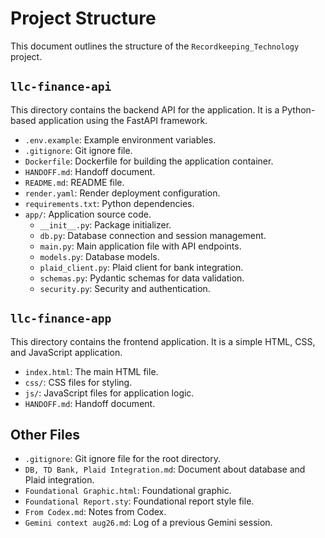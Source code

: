 # Project Structure

This document outlines the structure of the `Recordkeeping_Technology` project.

## `llc-finance-api`

This directory contains the backend API for the application. It is a Python-based application using the FastAPI framework.

- `.env.example`: Example environment variables.
- `.gitignore`: Git ignore file.
- `Dockerfile`: Dockerfile for building the application container.
- `HANDOFF.md`: Handoff document.
- `README.md`: README file.
- `render.yaml`: Render deployment configuration.
- `requirements.txt`: Python dependencies.
- `app/`: Application source code.
  - `__init__.py`: Package initializer.
  - `db.py`: Database connection and session management.
  - `main.py`: Main application file with API endpoints.
  - `models.py`: Database models.
  - `plaid_client.py`: Plaid client for bank integration.
  - `schemas.py`: Pydantic schemas for data validation.
  - `security.py`: Security and authentication.

## `llc-finance-app`

This directory contains the frontend application. It is a simple HTML, CSS, and JavaScript application.

- `index.html`: The main HTML file.
- `css/`: CSS files for styling.
- `js/`: JavaScript files for application logic.
- `HANDOFF.md`: Handoff document.

## Other Files

- `.gitignore`: Git ignore file for the root directory.
- `DB, TD Bank, Plaid Integration.md`: Document about database and Plaid integration.
- `Foundational Graphic.html`: Foundational graphic.
- `Foundational Report.sty`: Foundational report style file.
- `From Codex.md`: Notes from Codex.
- `Gemini context aug26.md`: Log of a previous Gemini session.
